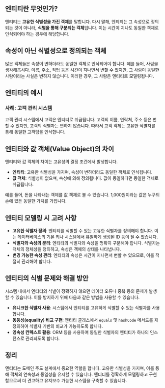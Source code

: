 ## 엔티티란 무엇인가?

엔티티는 **고유한 식별성을 가진 객체**를 말합니다. 다시 말해, 엔티티는 그 속성으로 정의되는 것이 아니라, **식별을 통해 구분되는 객체**입니다. 이는 시간이 지나도 동일한 객체로 인식되어야 하는 경우에 해당합니다.

## 속성이 아닌 식별성으로 정의되는 객체

많은 객체들은 속성이 변하더라도 동일한 객체로 인식되어야 합니다. 예를 들어, 사람을 생각해봅시다. 이름, 주소, 직업 등은 시간이 지나면서 변할 수 있지만, 그 사람이 동일한 사람이라는 사실은 변하지 않습니다. 이러한 경우, 그 사람은 엔티티로 모델링됩니다.

## 엔티티의 예시

### 사례: 고객 관리 시스템

고객 관리 시스템에서 고객은 엔티티로 취급됩니다. 고객의 이름, 연락처, 주소 등은 변할 수 있지만, 고객의 식별자는 변하지 않습니다. 따라서 고객 객체는 고유한 식별자를 통해 동일한 고객임을 인식합니다.

## 엔티티와 값 객체(Value Object)의 차이

엔티티와 값 객체의 차이는 고유성의 결정 조건에서 발생합니다.

- **엔티티**: 고유한 식별성을 가지며, 속성이 변하더라도 동일한 객체로 인식됩니다.
- **값 객체**: 식별성이 없으며, 속성에 의해 정의됩니다. 값이 동일하다면 동일한 객체로 취급됩니다.

예를 들어, 돈을 나타내는 객체를 값 객체로 볼 수 있습니다. 1,000원이라는 값은 누구의 손에 있든 동일한 가치를 가집니다.

## 엔티티 모델링 시 고려 사항

- **고유한 식별자 정의**: 엔티티를 식별할 수 있는 고유한 식별자를 정의해야 합니다. 이는 데이터베이스의 기본 키나 시스템에서 유일하게 생성된 ID 등이 될 수 있습니다.
- **식별자와 속성의 분리**: 엔티티의 식별자와 속성을 명확히 구분해야 합니다. 식별자는 객체의 정체성을 정의하고, 속성은 객체의 상태를 나타냅니다.
- **변경 가능한 속성 관리**: 엔티티의 속성은 시간이 지나면서 변할 수 있으므로, 이를 적절히 관리해야 합니다.

## 엔티티의 식별 문제와 해결 방안

시스템 내에서 엔티티의 식별이 정확하지 않으면 데이터 오류나 중복 등의 문제가 발생할 수 있습니다. 이를 방지하기 위해 다음과 같은 방법을 사용할 수 있습니다.

- **유니크한 식별자 사용**: 시스템에서 엔티티를 고유하게 식별할 수 있는 식별자를 사용합니다.
- **동등성(equality) 비교 구현**: 엔티티 클래스에서 `equals` 및 `hashCode` 메서드를 재정의하여 식별자 기반의 비교가 가능하도록 합니다.
- **영속성 컨텍스트 활용**: ORM 등을 사용하여 동일한 식별자의 엔티티가 하나의 인스턴스로 관리되도록 합니다.

## 정리

엔티티는 도메인 주도 설계에서 중요한 역할을 합니다. 고유한 식별성을 가지며, 이를 통해 객체의 연속성과 동일성을 유지할 수 있습니다. 엔티티를 정확하게 모델링하고 구현함으로써 더 견고하고 유지보수 가능한 시스템을 구축할 수 있습니다.